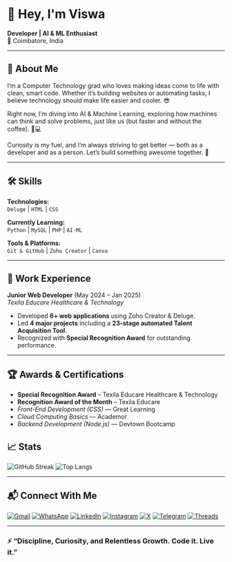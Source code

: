# 👋 Hey, I'm Viswa

**Developer | AI & ML Enthusiast**  
📍 Coimbatore, India  

---

## 🚀 About Me  

I’m a Computer Technology grad who loves making ideas come to life with clean, smart code. Whether it’s building websites or automating tasks, I believe technology should make life easier and cooler. 😎

Right now, I’m diving into AI & Machine Learning, exploring how machines can think and solve problems, just like us (but faster and without the coffee). 🤖💻

Curiosity is my fuel, and I’m always striving to get better — both as a developer and as a person. Let’s build something awesome together. 🚀

---

## 🛠️ Skills  

**Technologies:**  
`Deluge` | `HTML` | `CSS`  

**Currently Learning:**  
`Python` | `MySQL` | `PHP` | `AI-ML`  

**Tools & Platforms:**  
`Git & GitHub` | `Zoho Creator` | `Canva`

---

## 💼 Work Experience  

**Junior Web Developer** (May 2024 – Jan 2025)  
*Texila Educare Healthcare & Technology*

- Developed **6+ web applications** using Zoho Creator & Deluge.
- Led **4 major projects** including a **23-stage automated Talent Acquisition Tool**.
- Recognized with **Special Recognition Award** for outstanding performance.

---

## 🏆 Awards & Certifications  

- **Special Recognition Award** – Texila Educare Healthcare & Technology  
- **Recognition Award of the Month** – Texila Educare  
- *Front-End Development (CSS)* — Great Learning  
- *Cloud Computing Basics* — Academor  
- *Backend Development (Node.js)* — Devtown Bootcamp

## 📈 Stats  

![GitHub Streak](https://github-readme-streak-stats.herokuapp.com/?user=yourusername&theme=dark)
![Top Langs](https://github-readme-stats.vercel.app/api/top-langs/?username=yourusername&layout=compact&theme=dark)

---

## 📬 Connect With Me  

[![Gmail](https://img.shields.io/badge/-Email-red?style=for-the-badge&logo=gmail&logoColor=white)](mailto:ViswasVinayakumar@gmail.com)
[![WhatsApp](https://img.shields.io/badge/-WhatsApp-25D366?style=for-the-badge&logo=whatsapp&logoColor=white)](https://wa.me/+919344210925)
[![LinkedIn](https://img.shields.io/badge/-LinkedIn-0A66C2?style=for-the-badge&logo=linkedin&logoColor=white)](https://linkedin.com/in/ViswasVinayakumar)
[![Instagram](https://img.shields.io/badge/-Instagram-E4405F?style=for-the-badge&logo=instagram&logoColor=white)](https://www.instagram.com/viswasvinayakumar/)
[![X](https://img.shields.io/badge/-Twitter-1DA1F2?style=for-the-badge&logo=twitter&logoColor=white)](https://x.com/Vichu_learns)
[![Telegram](https://img.shields.io/badge/-Telegram-26A5E4?style=for-the-badge&logo=telegram&logoColor=white)](https://t.me/Viswas_Vinayakumar)
[![Threads](https://img.shields.io/badge/-Threads-000000?style=for-the-badge&logo=threads&logoColor=white)](https://www.threads.com/@viswasvinayakumar)

---

### ⚡ “Discipline, Curiosity, and Relentless Growth. Code it. Live it.”


